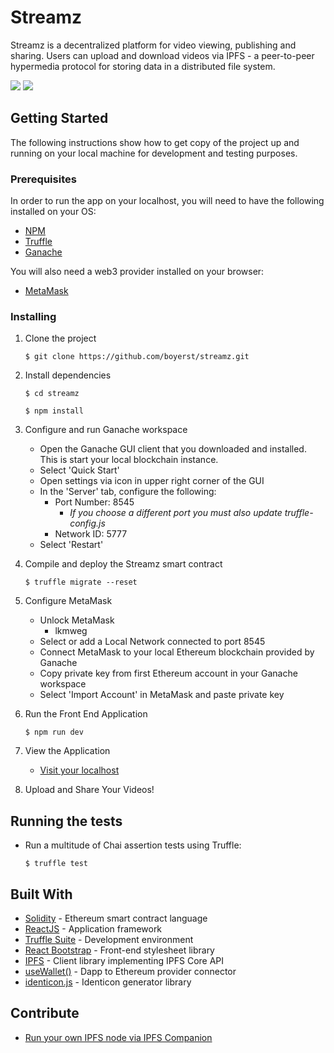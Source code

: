 # Streamz

Streamz is a decentralized platform for video viewing, publishing and sharing. Users can upload and download videos via IPFS - a peer-to-peer hypermedia protocol for storing data in a distributed file system. 


![](https://img.shields.io/badge/use--wallet-v0.13.6-green)
![](https://img.shields.io/badge/truffle-v5.5.6-orange)


## Getting Started

The following instructions show how to get copy of the project up and running on your local machine for development and testing purposes.

### Prerequisites

In order to run the app on your localhost, you will need to have the following installed on your OS:
  
  * [NPM](https://nodejs.org)
  * [Truffle](https://github.com/trufflesuite/truffle)
  * [Ganache](http://truffleframework.com/ganache/)

You will also need a web3 provider installed on your browser:

  * [MetaMask](https://metamask.io/)


### Installing

1. Clone the project

      ```$ git clone https://github.com/boyerst/streamz.git```

2. Install dependencies

      ```$ cd streamz```

      ```$ npm install```


3. Configure and run Ganache workspace

    * Open the Ganache GUI client that you downloaded and installed. This is start your local blockchain instance.
    * Select 'Quick Start'
    * Open settings via icon in upper right corner of the GUI
    * In the 'Server' tab, configure the following:
      - Port Number: 8545
        + *If you choose a different port you must also update truffle-config.js*
      - Network ID: 5777
    * Select 'Restart'



4. Compile and deploy the Streamz smart contract

      ```$ truffle migrate --reset```


5. Configure MetaMask

    * Unlock MetaMask
      - lkmweg
    * Select or add a Local Network connected to port 8545
    * Connect MetaMask to your local Ethereum blockchain provided by Ganache
    * Copy private key from first Ethereum account in your Ganache workspace
    * Select 'Import Account' in MetaMask and paste private key


6. Run the Front End Application

      ```$ npm run dev```


7. View the Application 
    * [Visit your localhost](http://localhost:3000)

8. Upload and Share Your Videos!





## Running the tests

  * Run a multitude of Chai assertion tests using Truffle:



      ```$ truffle test```





## Built With

* [Solidity](https://docs.soliditylang.org/en/v0.8.14/) - Ethereum smart contract language
* [ReactJS](https://reactjs.org/docs/getting-started.html) - Application framework
* [Truffle Suite](https://trufflesuite.com/docs/) - Development environment
* [React Bootstrap](https://react-bootstrap.netlify.app/getting-started/introduction/) - Front-end stylesheet library
* [IPFS](https://github.com/ipfs/js-ipfs/tree/master/packages/ipfs-http-client) - Client library implementing IPFS Core API
* [useWallet()](https://github.com/aragon/use-wallet) - Dapp to Ethereum provider connector
* [identicon.js](https://www.npmjs.com/package/identicon.js) - Identicon generator library



## Contribute

- [Run your own IPFS node via IPFS Companion](https://docs.ipfs.io/how-to/companion-node-types/#external)




